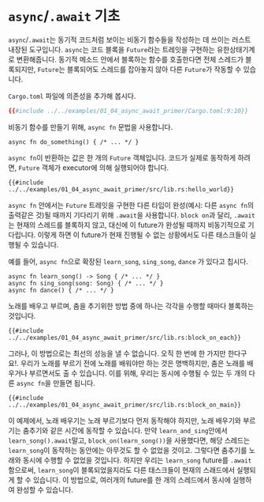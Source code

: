 # `async`/`.await` 기초

`async`/`.await`는 동기적 코드처럼 보이는 비동기 함수들을 작성하는 데 쓰이는
러스트 내장된 도구입니다. `async`는 코드 블록을 `Future`라는 트레잇을 구현하는
유한상태기계로 변환해줍니다. 동기적 메소드 안에서 블록하는 함수를 호출한다면
전체 스레드가 블록되지만, `Future`는 블록되어도 스레드를 잡아놓지 않아 다른
`Future`가 작동할 수 있습니다.

`Cargo.toml` 파일에 의존성을 추가해 봅시다.

```toml
{{#include ../../examples/01_04_async_await_primer/Cargo.toml:9:10}}
```

비동기 함수를 만들기 위해, `async fn` 문법을 사용합니다.

```rust,edition2018
async fn do_something() { /* ... */ }
```

`async fn`이 반환하는 값은 한 개의 `Future` 객체입니다. 코드가 실제로 동작하게
하려면, `Future` 객체가 executor에 의해 실행되어야 합니다.

```rust,edition2018
{{#include ../../examples/01_04_async_await_primer/src/lib.rs:hello_world}}
```

`async fn` 안에서는 `Future` 트레잇을 구현한 다른 타입이 완성(예시: 다른
`async fn`의 출력같은 것)될 때까지 기다리기 위해 `.await`을 사용합니다. `block
on`과 달리, `.await`는 현재의 스레드를 블록하지 않고, 대신에 이 future가 완성될
때까지 비동기적으로 기다립니다. 이렇게 하면 이 future가 현재 진행될 수 없는
상황에서도 다른 태스크들이 실행될 수 있습니다.

예를 들어, `async fn`으로 확장된 `learn_song`, `sing_song`, `dance` 가 있다고
칩시다.

```rust,ignore
async fn learn_song() -> Song { /* ... */ }
async fn sing_song(song: Song) { /* ... */ }
async fn dance() { /* ... */ }
```

노래를 배우고 부르며, 춤을 추기위한 방법 중에 하나는 각각을 수행할 때마다
블록하는 것입니다.

```rust,ignore
{{#include ../../examples/01_04_async_await_primer/src/lib.rs:block_on_each}}
```

그러나, 이 방법으로는 최선의 성능을 낼 수 없습니다. 오직 한 번에 한 가지만
한다구요!. 우리가 노래를 부르기 전에 노래를 배워야만 하는 것은 명백하지만, 춤은 노래를
배우거나 부르면서도 출 수 있습니다. 이를 위해, 우리는 동시에 수행될 수
있는 두 개의 다른 `async fn`을 만들면 됩니다.

```rust,ignore
{{#include ../../examples/01_04_async_await_primer/src/lib.rs:block_on_main}}
```

이 예제에서, 노래 배우기는 노래 부르기보다 먼저 동작해야 하지만, 노래 배우기와
부르기는 춤추기와 같은 시간에 동작할 수 있습니다. 만약 `learn_and_sing`안에서
`learn_song().await`말고, `block_on(learn_song())`을 사용했다면, 해당
스레드는 `learn_song`이 동작하는 동안에는 아무것도 할 수 없었을 것이고. 그렇다면
춤추기를 노래와 동시에 수행할 수 없었을 것입니다. 하지만 우리는 `learn_song`
future를 `.await`함으로써, `learn_song`이 블록되었을지라도 다른 태스크들이 현재의
스래드에서 실행되게 할 수 있습니다. 이 방법으로, 여러개의 future를 한 개의
스레드에서 동시에 실행하여 완성할 수 있습니다.
